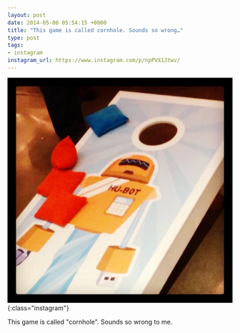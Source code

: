 ```yaml
---
layout: post
date: 2014-05-06 05:54:15 +0000
title: "This game is called cornhole. Sounds so wrong…"
type: post
tags:
- instagram
instagram_url: https://www.instagram.com/p/npPVX1Jtwv/
---
```


![Instagram - npPVX1Jtwv](/img/npPVX1Jtwv.jpg){:class="instagram"}

This game is called "cornhole". Sounds so wrong to me.

